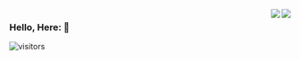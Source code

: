 
<img align="right" src="https://github-readme-stats.vercel.app/api?username=Dlerk&show_icons=true&hide_title=true&bg_color=DEG,66CCFF,00ae9d" />

<img align= "right" src="https://github-readme-stats.vercel.app/api/top-langs/?username=Dlerk&layout=compact" />


### Hello, Here: 👋




![visitors](https://visitor-badge.glitch.me/badge?page_id=Dlerk.Dlerk&left_color=green&right_color=red)




<!--
**Dlerk/Dlerk** is a ✨ _special_ ✨ repository because its `README.md` (this file) appears on your GitHub profile.

Here are some ideas to get you started:

- 🔭 I’m currently working on ...
- 🌱 I’m currently learning ...
- 👯 I’m looking to collaborate on ...
- 🤔 I’m looking for help with ...
- 💬 Ask me about ...
- 📫 How to reach me: ...
- 😄 Pronouns: ...
- ⚡ Fun fact: ...
-->
